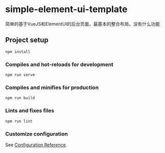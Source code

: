 # simple-element-ui-template
简单的基于VueJS和ElementUI的后台页面，最基本的整合布局，没有什么功能

## Project setup
```
npm install
```

### Compiles and hot-reloads for development
```
npm run serve
```

### Compiles and minifies for production
```
npm run build
```

### Lints and fixes files
```
npm run lint
```

### Customize configuration
See [Configuration Reference](https://cli.vuejs.org/config/).